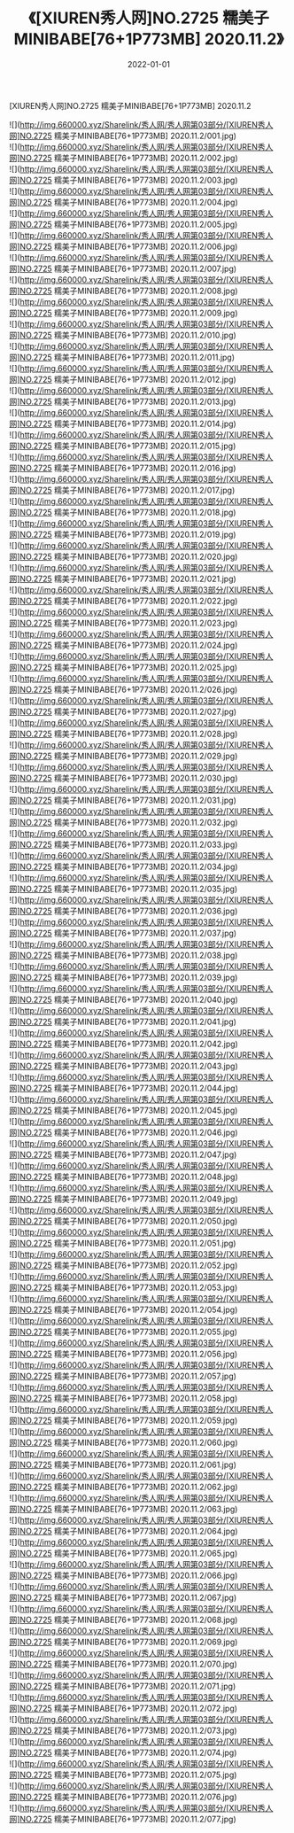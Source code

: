 ﻿---
layout: post
title:  《[XIUREN秀人网]NO.2725 糯美子MINIBABE[76+1P773MB] 2020.11.2》
date:   2022-01-01
img: http://img.660000.xyz/Sharelink/秀人网/秀人网第03部分/[XIUREN秀人网]NO.2725 糯美子MINIBABE[76+1P773MB] 2020.11.2/000.jpg
categories: [美女, 清纯, 唯美]
---

[XIUREN秀人网]NO.2725 糯美子MINIBABE[76+1P773MB] 2020.11.2

 ![](http://img.660000.xyz/Sharelink/秀人网/秀人网第03部分/[XIUREN秀人网]NO.2725 糯美子MINIBABE[76+1P773MB] 2020.11.2/001.jpg) <br>![](http://img.660000.xyz/Sharelink/秀人网/秀人网第03部分/[XIUREN秀人网]NO.2725 糯美子MINIBABE[76+1P773MB] 2020.11.2/002.jpg) <br>![](http://img.660000.xyz/Sharelink/秀人网/秀人网第03部分/[XIUREN秀人网]NO.2725 糯美子MINIBABE[76+1P773MB] 2020.11.2/003.jpg) <br>![](http://img.660000.xyz/Sharelink/秀人网/秀人网第03部分/[XIUREN秀人网]NO.2725 糯美子MINIBABE[76+1P773MB] 2020.11.2/004.jpg) <br>![](http://img.660000.xyz/Sharelink/秀人网/秀人网第03部分/[XIUREN秀人网]NO.2725 糯美子MINIBABE[76+1P773MB] 2020.11.2/005.jpg) <br>![](http://img.660000.xyz/Sharelink/秀人网/秀人网第03部分/[XIUREN秀人网]NO.2725 糯美子MINIBABE[76+1P773MB] 2020.11.2/006.jpg) <br>![](http://img.660000.xyz/Sharelink/秀人网/秀人网第03部分/[XIUREN秀人网]NO.2725 糯美子MINIBABE[76+1P773MB] 2020.11.2/007.jpg) <br>![](http://img.660000.xyz/Sharelink/秀人网/秀人网第03部分/[XIUREN秀人网]NO.2725 糯美子MINIBABE[76+1P773MB] 2020.11.2/008.jpg) <br>![](http://img.660000.xyz/Sharelink/秀人网/秀人网第03部分/[XIUREN秀人网]NO.2725 糯美子MINIBABE[76+1P773MB] 2020.11.2/009.jpg) <br>![](http://img.660000.xyz/Sharelink/秀人网/秀人网第03部分/[XIUREN秀人网]NO.2725 糯美子MINIBABE[76+1P773MB] 2020.11.2/010.jpg) <br>![](http://img.660000.xyz/Sharelink/秀人网/秀人网第03部分/[XIUREN秀人网]NO.2725 糯美子MINIBABE[76+1P773MB] 2020.11.2/011.jpg) <br>![](http://img.660000.xyz/Sharelink/秀人网/秀人网第03部分/[XIUREN秀人网]NO.2725 糯美子MINIBABE[76+1P773MB] 2020.11.2/012.jpg) <br>![](http://img.660000.xyz/Sharelink/秀人网/秀人网第03部分/[XIUREN秀人网]NO.2725 糯美子MINIBABE[76+1P773MB] 2020.11.2/013.jpg) <br>![](http://img.660000.xyz/Sharelink/秀人网/秀人网第03部分/[XIUREN秀人网]NO.2725 糯美子MINIBABE[76+1P773MB] 2020.11.2/014.jpg) <br>![](http://img.660000.xyz/Sharelink/秀人网/秀人网第03部分/[XIUREN秀人网]NO.2725 糯美子MINIBABE[76+1P773MB] 2020.11.2/015.jpg) <br>![](http://img.660000.xyz/Sharelink/秀人网/秀人网第03部分/[XIUREN秀人网]NO.2725 糯美子MINIBABE[76+1P773MB] 2020.11.2/016.jpg) <br>![](http://img.660000.xyz/Sharelink/秀人网/秀人网第03部分/[XIUREN秀人网]NO.2725 糯美子MINIBABE[76+1P773MB] 2020.11.2/017.jpg) <br>![](http://img.660000.xyz/Sharelink/秀人网/秀人网第03部分/[XIUREN秀人网]NO.2725 糯美子MINIBABE[76+1P773MB] 2020.11.2/018.jpg) <br>![](http://img.660000.xyz/Sharelink/秀人网/秀人网第03部分/[XIUREN秀人网]NO.2725 糯美子MINIBABE[76+1P773MB] 2020.11.2/019.jpg) <br>![](http://img.660000.xyz/Sharelink/秀人网/秀人网第03部分/[XIUREN秀人网]NO.2725 糯美子MINIBABE[76+1P773MB] 2020.11.2/020.jpg) <br>![](http://img.660000.xyz/Sharelink/秀人网/秀人网第03部分/[XIUREN秀人网]NO.2725 糯美子MINIBABE[76+1P773MB] 2020.11.2/021.jpg) <br>![](http://img.660000.xyz/Sharelink/秀人网/秀人网第03部分/[XIUREN秀人网]NO.2725 糯美子MINIBABE[76+1P773MB] 2020.11.2/022.jpg) <br>![](http://img.660000.xyz/Sharelink/秀人网/秀人网第03部分/[XIUREN秀人网]NO.2725 糯美子MINIBABE[76+1P773MB] 2020.11.2/023.jpg) <br>![](http://img.660000.xyz/Sharelink/秀人网/秀人网第03部分/[XIUREN秀人网]NO.2725 糯美子MINIBABE[76+1P773MB] 2020.11.2/024.jpg) <br>![](http://img.660000.xyz/Sharelink/秀人网/秀人网第03部分/[XIUREN秀人网]NO.2725 糯美子MINIBABE[76+1P773MB] 2020.11.2/025.jpg) <br>![](http://img.660000.xyz/Sharelink/秀人网/秀人网第03部分/[XIUREN秀人网]NO.2725 糯美子MINIBABE[76+1P773MB] 2020.11.2/026.jpg) <br>![](http://img.660000.xyz/Sharelink/秀人网/秀人网第03部分/[XIUREN秀人网]NO.2725 糯美子MINIBABE[76+1P773MB] 2020.11.2/027.jpg) <br>![](http://img.660000.xyz/Sharelink/秀人网/秀人网第03部分/[XIUREN秀人网]NO.2725 糯美子MINIBABE[76+1P773MB] 2020.11.2/028.jpg) <br>![](http://img.660000.xyz/Sharelink/秀人网/秀人网第03部分/[XIUREN秀人网]NO.2725 糯美子MINIBABE[76+1P773MB] 2020.11.2/029.jpg) <br>![](http://img.660000.xyz/Sharelink/秀人网/秀人网第03部分/[XIUREN秀人网]NO.2725 糯美子MINIBABE[76+1P773MB] 2020.11.2/030.jpg) <br>![](http://img.660000.xyz/Sharelink/秀人网/秀人网第03部分/[XIUREN秀人网]NO.2725 糯美子MINIBABE[76+1P773MB] 2020.11.2/031.jpg) <br>![](http://img.660000.xyz/Sharelink/秀人网/秀人网第03部分/[XIUREN秀人网]NO.2725 糯美子MINIBABE[76+1P773MB] 2020.11.2/032.jpg) <br>![](http://img.660000.xyz/Sharelink/秀人网/秀人网第03部分/[XIUREN秀人网]NO.2725 糯美子MINIBABE[76+1P773MB] 2020.11.2/033.jpg) <br>![](http://img.660000.xyz/Sharelink/秀人网/秀人网第03部分/[XIUREN秀人网]NO.2725 糯美子MINIBABE[76+1P773MB] 2020.11.2/034.jpg) <br>![](http://img.660000.xyz/Sharelink/秀人网/秀人网第03部分/[XIUREN秀人网]NO.2725 糯美子MINIBABE[76+1P773MB] 2020.11.2/035.jpg) <br>![](http://img.660000.xyz/Sharelink/秀人网/秀人网第03部分/[XIUREN秀人网]NO.2725 糯美子MINIBABE[76+1P773MB] 2020.11.2/036.jpg) <br>![](http://img.660000.xyz/Sharelink/秀人网/秀人网第03部分/[XIUREN秀人网]NO.2725 糯美子MINIBABE[76+1P773MB] 2020.11.2/037.jpg) <br>![](http://img.660000.xyz/Sharelink/秀人网/秀人网第03部分/[XIUREN秀人网]NO.2725 糯美子MINIBABE[76+1P773MB] 2020.11.2/038.jpg) <br>![](http://img.660000.xyz/Sharelink/秀人网/秀人网第03部分/[XIUREN秀人网]NO.2725 糯美子MINIBABE[76+1P773MB] 2020.11.2/039.jpg) <br>![](http://img.660000.xyz/Sharelink/秀人网/秀人网第03部分/[XIUREN秀人网]NO.2725 糯美子MINIBABE[76+1P773MB] 2020.11.2/040.jpg) <br>![](http://img.660000.xyz/Sharelink/秀人网/秀人网第03部分/[XIUREN秀人网]NO.2725 糯美子MINIBABE[76+1P773MB] 2020.11.2/041.jpg) <br>![](http://img.660000.xyz/Sharelink/秀人网/秀人网第03部分/[XIUREN秀人网]NO.2725 糯美子MINIBABE[76+1P773MB] 2020.11.2/042.jpg) <br>![](http://img.660000.xyz/Sharelink/秀人网/秀人网第03部分/[XIUREN秀人网]NO.2725 糯美子MINIBABE[76+1P773MB] 2020.11.2/043.jpg) <br>![](http://img.660000.xyz/Sharelink/秀人网/秀人网第03部分/[XIUREN秀人网]NO.2725 糯美子MINIBABE[76+1P773MB] 2020.11.2/044.jpg) <br>![](http://img.660000.xyz/Sharelink/秀人网/秀人网第03部分/[XIUREN秀人网]NO.2725 糯美子MINIBABE[76+1P773MB] 2020.11.2/045.jpg) <br>![](http://img.660000.xyz/Sharelink/秀人网/秀人网第03部分/[XIUREN秀人网]NO.2725 糯美子MINIBABE[76+1P773MB] 2020.11.2/046.jpg) <br>![](http://img.660000.xyz/Sharelink/秀人网/秀人网第03部分/[XIUREN秀人网]NO.2725 糯美子MINIBABE[76+1P773MB] 2020.11.2/047.jpg) <br>![](http://img.660000.xyz/Sharelink/秀人网/秀人网第03部分/[XIUREN秀人网]NO.2725 糯美子MINIBABE[76+1P773MB] 2020.11.2/048.jpg) <br>![](http://img.660000.xyz/Sharelink/秀人网/秀人网第03部分/[XIUREN秀人网]NO.2725 糯美子MINIBABE[76+1P773MB] 2020.11.2/049.jpg) <br>![](http://img.660000.xyz/Sharelink/秀人网/秀人网第03部分/[XIUREN秀人网]NO.2725 糯美子MINIBABE[76+1P773MB] 2020.11.2/050.jpg) <br>![](http://img.660000.xyz/Sharelink/秀人网/秀人网第03部分/[XIUREN秀人网]NO.2725 糯美子MINIBABE[76+1P773MB] 2020.11.2/051.jpg) <br>![](http://img.660000.xyz/Sharelink/秀人网/秀人网第03部分/[XIUREN秀人网]NO.2725 糯美子MINIBABE[76+1P773MB] 2020.11.2/052.jpg) <br>![](http://img.660000.xyz/Sharelink/秀人网/秀人网第03部分/[XIUREN秀人网]NO.2725 糯美子MINIBABE[76+1P773MB] 2020.11.2/053.jpg) <br>![](http://img.660000.xyz/Sharelink/秀人网/秀人网第03部分/[XIUREN秀人网]NO.2725 糯美子MINIBABE[76+1P773MB] 2020.11.2/054.jpg) <br>![](http://img.660000.xyz/Sharelink/秀人网/秀人网第03部分/[XIUREN秀人网]NO.2725 糯美子MINIBABE[76+1P773MB] 2020.11.2/055.jpg) <br>![](http://img.660000.xyz/Sharelink/秀人网/秀人网第03部分/[XIUREN秀人网]NO.2725 糯美子MINIBABE[76+1P773MB] 2020.11.2/056.jpg) <br>![](http://img.660000.xyz/Sharelink/秀人网/秀人网第03部分/[XIUREN秀人网]NO.2725 糯美子MINIBABE[76+1P773MB] 2020.11.2/057.jpg) <br>![](http://img.660000.xyz/Sharelink/秀人网/秀人网第03部分/[XIUREN秀人网]NO.2725 糯美子MINIBABE[76+1P773MB] 2020.11.2/058.jpg) <br>![](http://img.660000.xyz/Sharelink/秀人网/秀人网第03部分/[XIUREN秀人网]NO.2725 糯美子MINIBABE[76+1P773MB] 2020.11.2/059.jpg) <br>![](http://img.660000.xyz/Sharelink/秀人网/秀人网第03部分/[XIUREN秀人网]NO.2725 糯美子MINIBABE[76+1P773MB] 2020.11.2/060.jpg) <br>![](http://img.660000.xyz/Sharelink/秀人网/秀人网第03部分/[XIUREN秀人网]NO.2725 糯美子MINIBABE[76+1P773MB] 2020.11.2/061.jpg) <br>![](http://img.660000.xyz/Sharelink/秀人网/秀人网第03部分/[XIUREN秀人网]NO.2725 糯美子MINIBABE[76+1P773MB] 2020.11.2/062.jpg) <br>![](http://img.660000.xyz/Sharelink/秀人网/秀人网第03部分/[XIUREN秀人网]NO.2725 糯美子MINIBABE[76+1P773MB] 2020.11.2/063.jpg) <br>![](http://img.660000.xyz/Sharelink/秀人网/秀人网第03部分/[XIUREN秀人网]NO.2725 糯美子MINIBABE[76+1P773MB] 2020.11.2/064.jpg) <br>![](http://img.660000.xyz/Sharelink/秀人网/秀人网第03部分/[XIUREN秀人网]NO.2725 糯美子MINIBABE[76+1P773MB] 2020.11.2/065.jpg) <br>![](http://img.660000.xyz/Sharelink/秀人网/秀人网第03部分/[XIUREN秀人网]NO.2725 糯美子MINIBABE[76+1P773MB] 2020.11.2/066.jpg) <br>![](http://img.660000.xyz/Sharelink/秀人网/秀人网第03部分/[XIUREN秀人网]NO.2725 糯美子MINIBABE[76+1P773MB] 2020.11.2/067.jpg) <br>![](http://img.660000.xyz/Sharelink/秀人网/秀人网第03部分/[XIUREN秀人网]NO.2725 糯美子MINIBABE[76+1P773MB] 2020.11.2/068.jpg) <br>![](http://img.660000.xyz/Sharelink/秀人网/秀人网第03部分/[XIUREN秀人网]NO.2725 糯美子MINIBABE[76+1P773MB] 2020.11.2/069.jpg) <br>![](http://img.660000.xyz/Sharelink/秀人网/秀人网第03部分/[XIUREN秀人网]NO.2725 糯美子MINIBABE[76+1P773MB] 2020.11.2/070.jpg) <br>![](http://img.660000.xyz/Sharelink/秀人网/秀人网第03部分/[XIUREN秀人网]NO.2725 糯美子MINIBABE[76+1P773MB] 2020.11.2/071.jpg) <br>![](http://img.660000.xyz/Sharelink/秀人网/秀人网第03部分/[XIUREN秀人网]NO.2725 糯美子MINIBABE[76+1P773MB] 2020.11.2/072.jpg) <br>![](http://img.660000.xyz/Sharelink/秀人网/秀人网第03部分/[XIUREN秀人网]NO.2725 糯美子MINIBABE[76+1P773MB] 2020.11.2/073.jpg) <br>![](http://img.660000.xyz/Sharelink/秀人网/秀人网第03部分/[XIUREN秀人网]NO.2725 糯美子MINIBABE[76+1P773MB] 2020.11.2/074.jpg) <br>![](http://img.660000.xyz/Sharelink/秀人网/秀人网第03部分/[XIUREN秀人网]NO.2725 糯美子MINIBABE[76+1P773MB] 2020.11.2/075.jpg) <br>![](http://img.660000.xyz/Sharelink/秀人网/秀人网第03部分/[XIUREN秀人网]NO.2725 糯美子MINIBABE[76+1P773MB] 2020.11.2/076.jpg) <br>![](http://img.660000.xyz/Sharelink/秀人网/秀人网第03部分/[XIUREN秀人网]NO.2725 糯美子MINIBABE[76+1P773MB] 2020.11.2/077.jpg) <br>